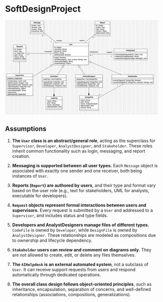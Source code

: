 # SoftDesignProject

![](ClassDiagram1.jpg)

## Assumptions

1. **The `User` class is an abstract/general role**, acting as the superclass for `Supervisor`, `Developer`, `AnalystDesigner`, and `Stakeholder`. These roles inherit common functionality such as login, messaging, and report creation.

2. **Messaging is supported between all user types.** Each `Message` object is associated with exactly one sender and one receiver, both being instances of `User`.

3. **Reports (`Report`) are authored by users**, and their type and format vary based on the user role (e.g., text for stakeholders, UML for analysts, executable for developers).

4. **`Request` objects represent formal interactions between users and supervisors.** Every request is submitted by a `User` and addressed to a `Supervisor`, and includes status and type fields.

5. **Developers and AnalystDesigners manage files of different types.** `CodeFile` is owned by `Developer`, while `DesignFile` is owned by `AnalystDesigner`. These relationships are modeled as compositions due to ownership and lifecycle dependency.

6. **`Stakeholder` users can review and comment on diagrams only.** They are not allowed to create, edit, or delete any files themselves.

7. **The `AIHelpdesk` is an external automated system**, not a subclass of `User`. It can receive support requests from users and respond automatically through dedicated operations.

8. **The overall class design follows object-oriented principles**, such as inheritance, encapsulation, separation of concerns, and well-defined relationships (associations, compositions, generalizations).


